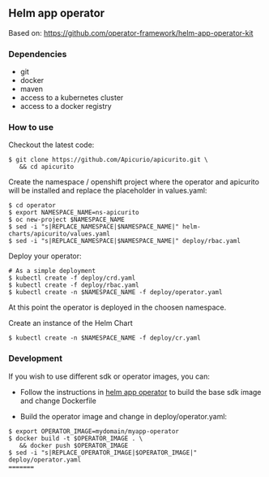 ## Helm app operator
Based on: https://github.com/operator-framework/helm-app-operator-kit

### Dependencies
- git
- docker
- maven
- access to a kubernetes cluster
- access to a docker registry

### How to use
Checkout the latest code:
```
$ git clone https://github.com/Apicurio/apicurito.git \
   && cd apicurito
```

Create the namespace / openshift project where the operator and apicurito will be installed and replace the placeholder in values.yaml:
```
$ cd operator
$ export NAMESPACE_NAME=ns-apicurito
$ oc new-project $NAMESPACE_NAME
$ sed -i "s|REPLACE_NAMESPACE|$NAMESPACE_NAME|" helm-charts/apicurito/values.yaml
$ sed -i "s|REPLACE_NAMESPACE|$NAMESPACE_NAME|" deploy/rbac.yaml
```

Deploy your operator:
```
# As a simple deployment
$ kubectl create -f deploy/crd.yaml
$ kubectl create -f deploy/rbac.yaml
$ kubectl create -n $NAMESPACE_NAME -f deploy/operator.yaml
```

At this point the operator is deployed in the choosen namespace.

Create an instance of the Helm Chart
```                                                                 
$ kubectl create -n $NAMESPACE_NAME -f deploy/cr.yaml
```
### Development
If you wish to use different sdk or operator images, you can:

 * Follow the instructions in [helm app operator](https://github.com/operator-framework/helm-app-operator-kit/tree/master/helm-app-operator) to build the base sdk image and change Dockerfile

 * Build the operator image and change in deploy/operator.yaml:
```
$ export OPERATOR_IMAGE=mydomain/myapp-operator
$ docker build -t $OPERATOR_IMAGE . \
   && docker push $OPERATOR_IMAGE
$ sed -i "s|REPLACE_OPERATOR_IMAGE|$OPERATOR_IMAGE|" deploy/operator.yaml
=======
```
